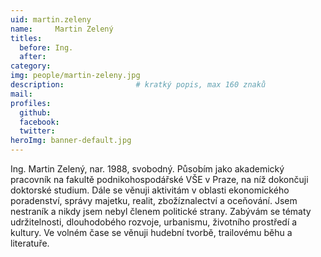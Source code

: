 ```yaml
---
uid: martin.zeleny
name:     Martin Zelený
titles:
  before: Ing. 
  after:
category:  
img: people/martin-zeleny.jpg 
description:             	# kratký popis, max 160 znaků
mail:
profiles:
  github:                 
  facebook: 		  
  twitter: 		  
heroImg: banner-default.jpg  
---
```


Ing. Martin Zelený, nar. 1988, svobodný. Působím jako akademický pracovník na fakultě podnikohospodářské VŠE v Praze, na níž dokončuji doktorské studium. Dále se věnuji aktivitám v oblasti ekonomického poradenství, správy majetku, realit, zbožíznalectví a oceňování. Jsem nestraník a nikdy jsem nebyl členem politické strany. Zabývám se tématy udržitelnosti, dlouhodobého rozvoje, urbanismu, životního prostředí a kultury. Ve volném čase se věnuji hudební tvorbě, trailovému běhu a literatuře.
